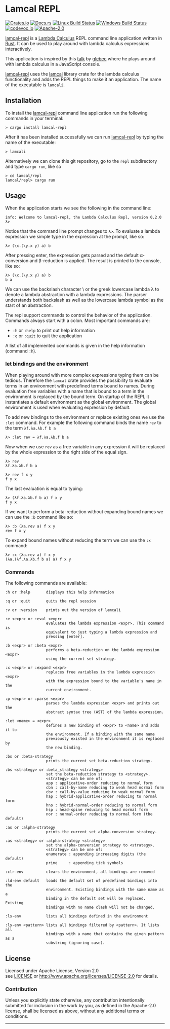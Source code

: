 
# Lamcal REPL

[![Crates.io][crates_badge]][crate]
[![Docs.rs][docs_badge]][documentation]
[![Linux Build Status][travis_badge]][Travis CI]
[![Windows Build Status][appveyor_badge]][Appveyor CI]
[![codevoc.io][codecov_badge]][codecoverage]
[![Apache-2.0][license_badge]][Apache-2.0]

[crates_badge]: https://img.shields.io/crates/v/lamcal-repl.svg
[docs_badge]: https://docs.rs/lamcal-repl/badge.svg
[travis_badge]: https://travis-ci.org/haraldmaida/lamcal.svg?branch=master
[appveyor_badge]: https://ci.appveyor.com/api/projects/status/github/haraldmaida/lamcal?branch=master&svg=true
[codecov_badge]: https://codecov.io/gh/haraldmaida/lamcal/branch/master/graph/badge.svg
[license_badge]: https://img.shields.io/badge/license-Apache%2D%2D2%2E0-blue.svg

[crate]: https://crates.io/crates/lamcal-repl
[documentation]: https://docs.rs/lamcal-repl
[Travis CI]: https://travis-ci.org/haraldmaida/lamcal
[Appveyor CI]: https://ci.appveyor.com/project/haraldmaida/lamcal
[codecoverage]: https://codecov.io/github/haraldmaida/lamcal?branch=master
[Apache-2.0]: https://www.apache.org/licenses/LICENSE-2.0
[license]: LICENSE
[lamcal]: https://github.com/haraldmaida/lamcal
[lamcal-repl]: .

[lamcal-repl] is a [Lambda Calculus] REPL command line application written in [Rust]. It can be used
to play around with lambda calculus expressions interactively.

This application is inspired by this [talk](https://www.youtube.com/watch?v=3VQ382QG-y4) by [glebec]
where he plays around with lambda calculus in a JavaScript console.   

[lamcal-repl] uses the [lamcal] library crate for the lambda calculus functionality and adds
the REPL things to make it an application. The name of the executable is `lamcali`.

## Installation

To install the [lamcal-repl] command line application run the following commands in your terminal:

```
> cargo install lamcal-repl
```

After it has been installed successfully we can run [lamcal-repl] by typing the name of the
executable: 

```
> lamcali
```

Alternatively we can clone this git repository, go to the `repl` subdirectory and type `cargo run`, 
like so

```
> cd lamcal/repl
lamcal/repl> cargo run
```

## Usage

When the application starts we see the following in the command line:

```
info: Welcome to lamcal-repl, the Lambda Calculus Repl, version 0.2.0
λ>
```

Notice that the command line prompt changes to `λ>`. To evaluate a lambda expression we simple type
in the expression at the prompt, like so: 

```
λ> (\x.(\y.x y) a) b
```

After pressing enter, the expression gets parsed and the default α-conversion and β-reduction is
applied. The result is printed to the console, like so:

```
λ> (\x.(\y.x y) a) b
b a
```

We can use the backslash character \ or the greek lowercase lambda λ to denote a lambda abstraction
with a lambda expressions. The parser understands both backslash as well as the lowercase lambda 
symbol as the start of an abstraction.

The repl support commands to control the behavior of the application. Commands always start with a
colon. Most important commands are:

* `:h` or `:help` to print out help information
* `:q` or `:quit` to quit the application

A list of all implemented commands is given in the help information (command `:h`).

### let bindings and the environment

When playing around with more complex expressions typing them can be tedious. Therefore the `lamcal`
crate provides the possibility to evaluate terms in an environment with predefined terms bound to
names. During evaluation free variables with a name that is bound to a term in the environment is
replaced by the bound term. On startup of the REPL it instantiates a default environment as the 
global environment. The global environment is used when evaluating expression by default.

To add new bindings to the environment or replace existing ones we use the `:let` command. For 
example the following command binds the name `rev` to the term `λf.λa.λb.f b a`

```
λ> :let rev = λf.λa.λb.f b a
```

Now when we use `rev` as a free variable in any expression it will be replaced by the whole 
expression to the right side of the equal sign.

```
λ> rev
λf.λa.λb.f b a

λ> rev f x y
f y x
```

The last evaluation is equal to typing:

```
λ> (λf.λa.λb.f b a) f x y
f y x
```

If we want to perform a beta-reduction without expanding bound names we can use the `:b` command
like so:

```
λ> :b (λa.rev a) f x y
rev f x y
```

To expand bound names without reducing the term we can use the `:x` command:

```
λ> :x (λa.rev a) f x y
(λa.(λf.λa.λb.f b a) a) f x y
``` 

### Commands

The following commands are available:

    :h or :help       displays this help information

    :q or :quit       quits the repl session

    :v or :version    prints out the version of lamcali

    :e <expr> or :eval <expr>
                      evaluates the lambda expression <expr>. This command is
                      equivalent to just typing a lambda expression and
                      pressing [enter].

    :b <expr> or :beta <expr>
                      performs a beta-reduction on the lambda expression <expr>
                      using the current set strategy.

    :x <expr> or :expand <expr>
                      replaces free variables in the lambda expression <expr>
                      with the expression bound to the variable's name in the
                      current environment.

    :p <expr> or :parse <expr>
                      parses the lambda expression <expr> and prints out the
                      abstract syntax tree (AST) of the lambda expression.

    :let <name> = <expr>
                      defines a new binding of <expr> to <name> and adds it to
                      the environment. If a binding with the same name
                      previously existed in the environment it is replaced by
                      the new binding.

    :bs or :beta-strategy
                      prints the current set beta-reduction strategy.

    :bs <strategy> or :beta_strategy <strategy>
                      set the beta-reduction strategy to <strategy>.
                      <strategy> can be one of:
                      app : applicative-order reducing to normal form
                      cbn : call-by-name reducing to weak head normal form
                      cbv : call-by-value reducing to weak normal form
                      hap : hybrid-applicative-order reducing to normal form
                      hno : hybrid-normal-order reducing to normal form
                      hsp : head-spine reducing to head normal form
                      nor : normal-order reducing to normal form (the default)

    :as or :alpha-strategy
                      prints the current set alpha-conversion strategy.

    :as <strategy> or :alpha-strategy <strategy>
                      set the alpha-conversion strategy to <strategy>.
                      <strategy> can be one of:
                      enumerate : appending increasing digits (the default)
                      prime     : appending tick symbols

    :clr-env          clears the environment, all bindings are removed

    :ld-env default   loads the default set of predefined bindings into the
                      environment. Existing bindings with the same name as a
                      binding in the default set will be replaced. Existing
                      bindings with no name clash will not be changed.

    :ls-env           lists all bindings defined in the environment

    :ls-env <pattern> lists all bindings filtered by <pattern>. It lists all
                      bindings with a name that contains the given pattern as a
                      substring (ignoring case).
  

## License

Licensed under Apache License, Version 2.0<br/>
see [LICENSE] or http://www.apache.org/licenses/LICENSE-2.0 for details.

### Contribution

Unless you explicitly state otherwise, any contribution intentionally submitted
for inclusion in the work by you, as defined in the Apache-2.0 license, shall be
licensed as above, without any additional terms or conditions.

--------------------------------------------------------------------------------
[de bruijn index]: https://en.wikipedia.org/wiki/De_Bruijn_index
[krivine machine]: https://en.wikipedia.org/wiki/Krivine_machine
[lambda calculus]: https://en.wikipedia.org/wiki/Lambda_calculus
[lcss]: https://www.youtube.com/watch?v=GYCYq0lEFhE
[rust]: https://www.rust-lang.org
[SECD machine]: https://en.wikipedia.org/wiki/SECD_machine
[glebec]: https://github.com/glebec
